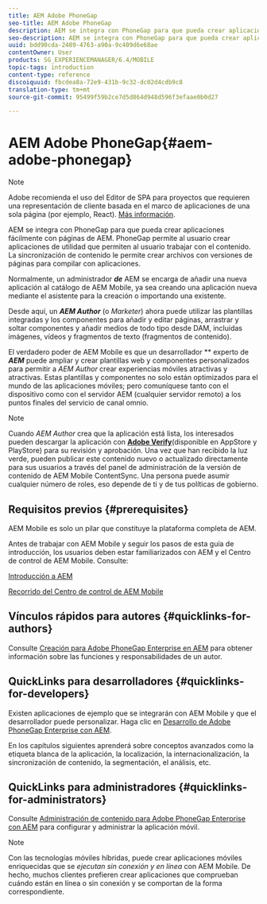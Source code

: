 ```yaml
---
title: AEM Adobe PhoneGap
seo-title: AEM Adobe PhoneGap
description: AEM se integra con PhoneGap para que pueda crear aplicaciones fácilmente con páginas de AEM. Siga esta página para empezar a usar Adobe PhoneGap Enterprise.
seo-description: AEM se integra con PhoneGap para que pueda crear aplicaciones fácilmente con páginas de AEM. Siga esta página para empezar a usar Adobe PhoneGap Enterprise.
uuid: bdd90cda-2489-4763-a90a-9c409d6e68ae
contentOwner: User
products: SG_EXPERIENCEMANAGER/6.4/MOBILE
topic-tags: introduction
content-type: reference
discoiquuid: fbcdea8a-72e9-431b-9c32-dc02d4cdb9c8
translation-type: tm+mt
source-git-commit: 95499f59b2ce7d5d864d948d596f3efaae0b0d27

---
```



# AEM Adobe PhoneGap{#aem-adobe-phonegap}

>[!NOTE]
>
>Adobe recomienda el uso del Editor de SPA para proyectos que requieren una representación de cliente basada en el marco de aplicaciones de una sola página (por ejemplo, React). [Más información](/help/sites-developing/spa-overview.md).

AEM se integra con PhoneGap para que pueda crear aplicaciones fácilmente con páginas de AEM. PhoneGap permite al usuario crear aplicaciones de utilidad que permiten al usuario trabajar con el contenido. La sincronización de contenido le permite crear archivos con versiones de páginas para compilar con aplicaciones.

Normalmente, un administrador ***de*** AEM se encarga de añadir una nueva aplicación al catálogo de AEM Mobile, ya sea creando una aplicación nueva mediante el asistente para la creación o importando una existente.

Desde aquí, un ***AEM Author*** (o *Marketer*) ahora puede utilizar las plantillas integradas y los componentes para añadir y editar páginas, arrastrar y soltar componentes y añadir medios de todo tipo desde DAM, incluidas imágenes, vídeos y fragmentos de texto (fragmentos de contenido).

El verdadero poder de AEM Mobile es que un desarrollador ** experto de ***AEM*** puede ampliar y crear plantillas web y componentes personalizados para permitir a *AEM Author* crear experiencias móviles atractivas y atractivas. Estas plantillas y componentes no solo están optimizados para el mundo de las aplicaciones móviles; pero comuníquese tanto con el dispositivo como con el servidor AEM (cualquier servidor remoto) a los puntos finales del servicio de canal omnio.

>[!NOTE]
>
>Cuando *AEM Author* crea que la aplicación está lista, los interesados pueden descargar la aplicación con **[Adobe Verify](/help/mobile/phonegap-mobile-quickstart.md)**(disponible en AppStore y PlayStore) para su revisión y aprobación. Una vez que han recibido la luz verde, pueden publicar este contenido nuevo o actualizado directamente para sus usuarios a través del panel de administración de la versión de contenido de AEM Mobile ContentSync. Una persona puede asumir cualquier número de roles, eso depende de ti y de tus políticas de gobierno.

## Requisitos previos {#prerequisites}

AEM Mobile es solo un pilar que constituye la plataforma completa de AEM.

Antes de trabajar con AEM Mobile y seguir los pasos de esta guía de introducción, los usuarios deben estar familiarizados con AEM y el Centro de control de AEM Mobile. Consulte:

[Introducción a AEM](/help/sites-deploying/deploy.md)

[Recorrido del Centro de control de AEM Mobile](/help/mobile/phonegap-authoring-apps.md)

## Vínculos rápidos para autores {#quicklinks-for-authors}

Consulte [Creación para Adobe PhoneGap Enterprise en AEM](/help/mobile/phonegap.md) para obtener información sobre las funciones y responsabilidades de un autor.

## QuickLinks para desarrolladores {#quicklinks-for-developers}

Existen aplicaciones de ejemplo que se integrarán con AEM Mobile y que el desarrollador puede personalizar. Haga clic en [Desarrollo de Adobe PhoneGap Enterprise con AEM](/help/mobile/developing-in-phonegap.md).

En los capítulos siguientes aprenderá sobre conceptos avanzados como la etiqueta blanca de la aplicación, la localización, la internacionalización, la sincronización de contenido, la segmentación, el análisis, etc.

## QuickLinks para administradores {#quicklinks-for-administrators}

Consulte [Administración de contenido para Adobe PhoneGap Enterprise con AEM](/help/mobile/administer-phonegap.md) para configurar y administrar la aplicación móvil.

>[!NOTE]
>
>Con las tecnologías móviles híbridas, puede crear aplicaciones móviles enriquecidas que se *ejecutan sin conexión y en línea* con AEM Mobile. De hecho, muchos clientes prefieren crear aplicaciones que comprueban cuándo están en línea o sin conexión y se comportan de la forma correspondiente.
